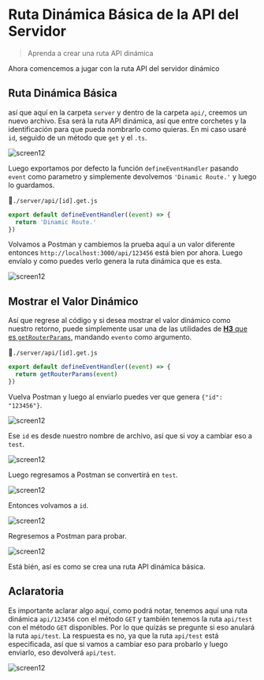 # Ruta Dinámica Básica de la API del Servidor

>Aprenda a crear una ruta API dinámica

Ahora comencemos a jugar con la ruta API del servidor dinámico

## Ruta Dinámica Básica
así que aquí en la carpeta `server` y dentro de la carpeta `api/`, creemos un nuevo archivo. Esa será la ruta API dinámica, así que entre corchetes y la identificación para que pueda nombrarlo como quieras. En mi caso usaré `id`, seguido de un método que `get` y el `.ts`.

![screen12](./img/screen12.jpg)

Luego exportamos por defecto la función `defineEventHandler` pasando `event` como parametro y simplemente devolvemos `'Dinamic Route.'` y luego lo guardamos.


📃`./server/api/[id].get.js`
```ts
export default defineEventHandler((event) => {
  return 'Dinamic Route.'
})
```

Volvamos a Postman y cambiemos la prueba aquí a un valor diferente entonces `http://localhost:3000/api/123456` está bien por ahora. Luego envíalo y como puedes verlo
genera la ruta dinámica que es esta.

![screen12](./img/screen13.jpg)
 

## Mostrar el Valor Dinámico
 
Así que regrese al código y si desea mostrar el valor dinámico como nuestro retorno, puede simplemente usar una de las utilidades de [**H3** que es `getRouterParams`](https://h3.unjs.io/utils/request#getrouterparamsevent-opts-decode), mandando `evento` como argumento.

📃`./server/api/[id].get.js`
```ts
export default defineEventHandler((event) => {
  return getRouterParams(event)
})
```

Vuelva Postman y luego al enviarlo puedes ver que genera `{"id": "123456"}`.

![screen12](./img/screen14.jpg)

Ese `id` es desde nuestro nombre de archivo, así que si voy a cambiar eso a `test`.

![screen12](./img/screen15.jpg)

Luego regresamos a Postman se convertirá en `test`.

![screen12](./img/screen16.jpg)

Entonces volvamos a `id`.

![screen12](./img/screen17.jpg)

Regresemos a Postman para probar.

![screen12](./img/screen18.jpg)

Está bién, así es como se crea una ruta API dinámica básica.



## Aclaratoria

Es importante aclarar algo aquí, como podrá notar, tenemos aquí una ruta dinámica `api/123456` con el método `GET` y también tenemos la ruta `api/test` con el método `GET` disponibles. Por lo que quizás se pregunte si eso anulará la ruta `api/test`. La respuesta es no, ya que la ruta `api/test` está especificada, así que si vamos a cambiar eso para probarlo y luego enviarlo, eso devolverá `api/test`.

![screen12](./img/screen19.jpg)

